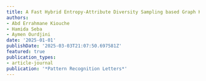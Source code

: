 ```yaml
---
title: A Fast Hybrid Entropy-Attribute Diversity Sampling based Graph Kernel
authors:
- Abd Errahmane Kiouche
- Hamida Seba
- Aymen Ourdjini
date: '2025-01-01'
publishDate: '2025-03-03T21:07:50.697581Z'
featured: true
publication_types:
- article-journal
publication: '*Pattern Recognition Letters*'
---
```


